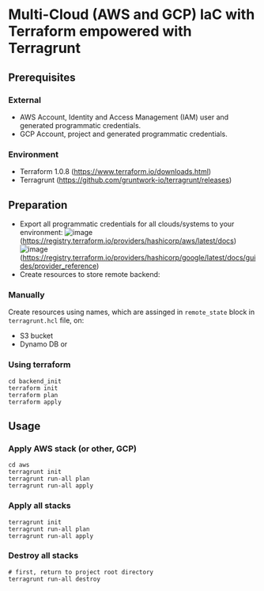 # Multi-Cloud (AWS and GCP) IaC with Terraform empowered with Terragrunt
## Prerequisites
### External
* AWS Account, Identity and Access Management (IAM) user and generated programmatic credentials.
* GCP Account, project and generated programmatic credentials.
### Environment
* Terraform 1.0.8 (https://www.terraform.io/downloads.html)
* Terragrunt (https://github.com/gruntwork-io/terragrunt/releases)

## Preparation
* Export all programmatic credentials for all clouds/systems to your environment:
![image](https://user-images.githubusercontent.com/64926867/138105063-0163fbcf-4c4d-4260-b99d-98fef1af2e4e.png)(https://registry.terraform.io/providers/hashicorp/aws/latest/docs)
![image](https://user-images.githubusercontent.com/64926867/138105143-a37df8ff-bdf6-425c-bc97-06b5f2adb224.png)(https://registry.terraform.io/providers/hashicorp/google/latest/docs/guides/provider_reference)
* Create resources to store remote backend:
### Manually
Create resources using names, which are assinged in `remote_state` block in `terragrunt.hcl` file, on:
* S3 bucket
* Dynamo DB
or
### Using terraform
```
cd backend_init
terraform init
terraform plan
terraform apply
```
## Usage
### Apply AWS stack (or other, GCP)
```
cd aws
terragrunt init
terragrunt run-all plan
terragrunt run-all apply
```
### Apply all stacks
```
terragrunt init
terragrunt run-all plan
terragrunt run-all apply
```
### Destroy all stacks
```
# first, return to project root directory
terragrunt run-all destroy
```
